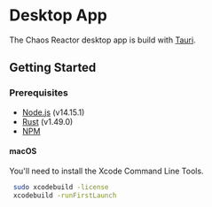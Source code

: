 # Desktop App

The Chaos Reactor desktop app is build with [Tauri](https://tauri.app/).

## Getting Started

### Prerequisites

- [Node.js](https://nodejs.org/en/) (v14.15.1)
- [Rust](https://www.rust-lang.org/tools/install) (v1.49.0)
- [NPM](https://www.npmjs.com/get-npm)

#### macOS

You'll need to install the Xcode Command Line Tools.

```bash
 sudo xcodebuild -license
 xcodebuild -runFirstLaunch
